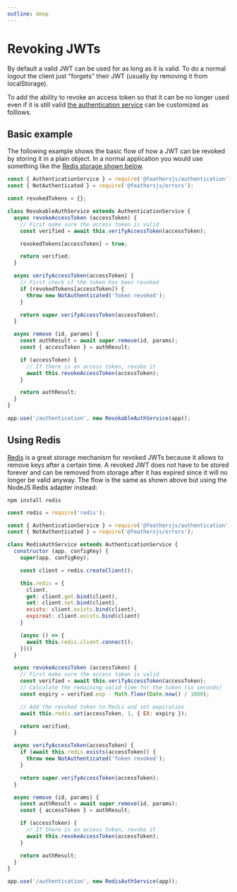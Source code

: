 ```yaml
---
outline: deep
---
```


# Revoking JWTs

By default a valid JWT can be used for as long as it is valid. To do a normal logout the client just "forgets" their JWT (usually by removing it from localStorage).

To add the ability to revoke an access token so that it can be no longer used even if it is still valid [the authentication service](../../api/authentication/service.md) can be customized as folllows.

## Basic example

The following example shows the basic flow of how a JWT can be revoked by storing it in a plain object. In a normal application you would use something like the [Redis storage shown below](using-redis).

```js
const { AuthenticationService } = require('@feathersjs/authentication');
const { NotAuthenticated } = require('@feathersjs/errors');

const revokedTokens = {};

class RevokableAuthService extends AuthenticationService {
  async revokeAccessToken (accessToken) {
    // First make sure the access token is valid
    const verified = await this.verifyAccessToken(accessToken);

    revokedTokens[accessToken] = true;

    return verified;
  }

  async verifyAccessToken(accessToken) {
    // First check if the token has been revoked
    if (revokedTokens[accessToken]) {
      throw new NotAuthenticated('Token revoked');
    }

    return super.verifyAccessToken(accessToken);
  }

  async remove (id, params) {
    const authResult = await super.remove(id, params);
    const { accessToken } = authResult;

    if (accessToken) {
      // If there is an access token, revoke it
      await this.revokeAccessToken(accessToken);
    }

    return authResult;
  }
}

app.use('/authentication', new RevokableAuthService(app));
```

## Using Redis

[Redis](https://redis.io/) is a great storage mechanism for revoked JWTs because it allows to remove keys after a certain time. A revoked JWT does not have to be stored forever and can be removed from storage after it has expired since it will no longer be valid anyway. The flow is the same as shown above but using the NodeJS Redis adapter instead:

```
npm install redis
```

```js
const redis = require('redis');

const { AuthenticationService } = require('@feathersjs/authentication');
const { NotAuthenticated } = require('@feathersjs/errors');

class RedisAuthService extends AuthenticationService {
  constructor (app, configKey) {
    super(app, configKey);

    const client = redis.createClient();

    this.redis = {
      client,
      get: client.get.bind(client),
      set: client.set.bind(client),
      exists: client.exists.bind(client),
      expireat: client.exists.bind(client)
    }

    (async () => {
      await this.redis.client.connect();
    })()
  }

  async revokeAccessToken (accessToken) {
    // First make sure the access token is valid
    const verified = await this.verifyAccessToken(accessToken);
    // Calculate the remaining valid time for the token (in seconds)
    const expiry = verified.exp - Math.floor(Date.now() / 1000);

    // Add the revoked token to Redis and set expiration
    await this.redis.set(accessToken, 1, { EX: expiry });

    return verified;
  }

  async verifyAccessToken(accessToken) {
    if (await this.redis.exists(accessToken)) {
      throw new NotAuthenticated('Token revoked');
    }

    return super.verifyAccessToken(accessToken);
  }

  async remove (id, params) {
    const authResult = await super.remove(id, params);
    const { accessToken } = authResult;

    if (accessToken) {
      // If there is an access token, revoke it
      await this.revokeAccessToken(accessToken);
    }

    return authResult;
  }
}

app.use('/authentication', new RedisAuthService(app));
```
